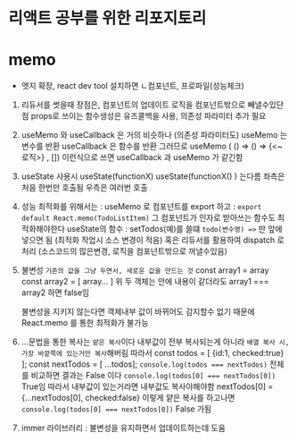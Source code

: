 # 리액트 공부를 위한 리포지토리

# memo

- 엣지 확장, react dev tool 설치하면
  ㄴ컴포넌트, 프로파일(성능체크)

1. 리듀서를 썻을때 장점은, 컴포넌트의 업데이트 로직을 컴포넌트밖으로 빼낼수있단 점
   props로 쓰이는 함수생성은 유즈콜백을 사용, 의존성 파라미터 추가 필요

2. useMemo 와 useCallback 은 거의 비슷하나 (의존성 파라미터도)
   useMemo 는 변수를 반환
   useCallback 은 함수를 반환
   그러므로
   useMemo ( () => () => {<~로직>} , [])
   이런식으로 쓰면 useCallback 과 useMemo 가 같긴함

3. useState 사용시 useState(functionX) useState(functionX() ) 는다름
   좌측은 처음 한번만 호출됨
   우측은 여러번 호출

4. 성능 최적화를 위해서는 :
   useMemo 로 컴포넌트를 export 하고 : `export default React.memo(TodoListItem)`
   그 컴포넌트가 인자로 받아쓰는 함수도 최적화해야한다
   useState의 함수 : setTodos(예)를 쓸떄 `todo(변수명) =>` 만 앞에 넣으면 됨 (최적화 작업시 소스 변경이 적음)
   혹은 리듀서를 활용하여 dispatch 로 처리 (소스코드의 많은변경, 로직을 컴포넌트밖으로 꺼낼수있음)

5. 불변성
   `기존의 값을 그냥 두면서, 새로운 값을 만드는 것`
   const array1 = array
   const array2 = [ array... ]
   위 두 객체는 안에 내용이 같더라도
   array1 === array2 하면 false임

   불변성을 지키지 않는다면 객체내부 값이 바뀌어도 감지할수 없기 때문에
   React.memo 를 통한 최적화가 불가능

6. ...문법을 통한 복사는 `얕은 복사`이다
   내부값이 전부 복사되는게 아니라 `배열 복사 시, 가장 바깥쪽에 있는거만 복사`해버림
   따라서
   const todos = [ {id:1, checked:true} ];
   const nextTodos = [ ...todos];
   `console.log(todos === nextTodos)` 전체를 비교하면 결과는 False 이다
   `console.log(todos[0] === nextTodos[0])` True임
   따라서 내부값이 있는거라면 내부값도 복사야해야함
   nextTodos[0] = {...nextTodos[0], checked:false} 이렇게 얕은 복사를 하고나면
   `console.log(todos[0] === nextTodos[0])` False 가됨

7. immer 라이브러리 : 불변성을 유지하면서 업데이트하는데 도움
